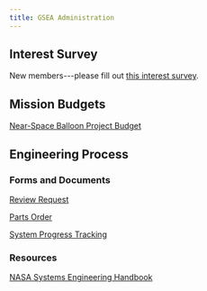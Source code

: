 ```yaml
---
title: GSEA Administration
---
```


## Interest Survey
New members---please fill out [this interest survey](https://docs.google.com/forms/d/1hbgW_l3n2HQUzWB5rlXyv5gJFXY0-ZD7rmXqbbgr6tU/viewform).

## Mission Budgets

[Near-Space Balloon Project Budget](/assets/balloon-budget.pdf)


<div class="restricted r_guest r_member r_admin" markdown="1">

## Engineering Process

### Forms and Documents

<div class="restricted r_member r_admin" markdown="1">

[Review Request](https://docs.google.com/forms/d/1yAU-LYgOhWULHwe9Ejq0_dmjwOMEtClFsM5wlTzklH8/viewform?entry.1003946160&entry.548196545&entry.440845126=2)

[Parts Order](https://docs.google.com/forms/d/1hhSpG48cjOC3B4VpkQMxftGJdfarbLL_ZKpN8BTPjto/viewform)

</div>

[System Progress Tracking](https://docs.google.com/document/d/1BPysrvO8gSOnd8NBbkP2i5snh8qwPDoDyeyJ6W0BSR4/edit?usp=sharing)

### Resources

[NASA Systems Engineering Handbook](http://www.acq.osd.mil/se/docs/NASA-SP-2007-6105-Rev-1-Final-31Dec2007.pdf)

</div>
